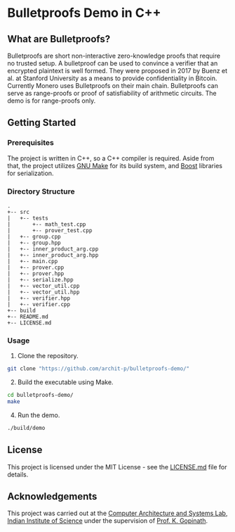 
# Bulletproofs Demo in C++
## What are Bulletproofs?
Bulletproofs are short non-interactive zero-knowledge proofs that require no trusted setup. A bulletproof can be used to convince a verifier that an encrypted plaintext is well formed. 
They were proposed in 2017 by Buenz et al. at Stanford University as a means to provide confidentiality in Bitcoin. Currently Monero uses Bulletproofs on their main chain.
Bulletproofs can serve as range-proofs or proof of satisfiability of arithmetic circuits. The demo is for range-proofs only.

## Getting Started
### Prerequisites
The project is written in C++, so a C++ compiler is required. Aside from that, the project utilizes [GNU Make](https://www.gnu.org/software/make/) for its build system, and [Boost](https://www.boost.org/) libraries for serialization. 

### Directory Structure
```
.
+-- src
|   +-- tests
|       +-- math_test.cpp
|       +-- prover_test.cpp
|   +-- group.cpp
|   +-- group.hpp
|   +-- inner_product_arg.cpp
|   +-- inner_product_arg.hpp
|   +-- main.cpp
|   +-- prover.cpp
|   +-- prover.hpp
|   +-- serialize.hpp
|   +-- vector_util.cpp
|   +-- vector_util.hpp
|   +-- verifier.hpp
|   +-- verifier.cpp
+-- build
+-- README.md
+-- LICENSE.md
```
### Usage
1. Clone the repository.
```bash
git clone "https://github.com/archit-p/bulletproofs-demo/"
```
2. Build the executable using Make.
```bash
cd bulletproofs-demo/
make
```
4. Run the demo.
```bash
./build/demo
```

## License
This project is licensed under the MIT License - see the [LICENSE.md](LICENSE.md) file for details.

## Acknowledgements
This project was carried out at the [Computer Architecture and Systems Lab, Indian Institute of Science](https://drona.csa.iisc.ac.in/~casl/) under the supervision of [Prof. K. Gopinath](https://www.csa.iisc.ac.in/~gopi/).
